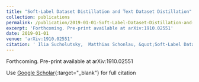 ```yaml
---
title: "Soft-Label Dataset Distillation and Text Dataset Distillation"
collection: publications
permalink: /publication/2019-01-01-Soft-Label-Dataset-Distillation-and-Text-Dataset-Distillation
excerpt: 'Forthcoming. Pre-print available at arXiv:1910.02551'
date: 2019-01-01
venue: 'arXiv:1910.02551'
citation: ' Ilia Sucholutsky,  Matthias Schonlau, &quot;Soft-Label Dataset Distillation and Text Dataset Distillation.&quot; arXiv:1910.02551, 2019.'
---
```

Forthcoming. Pre-print available at arXiv:1910.02551

Use [Google Scholar](https://scholar.google.com/scholar?q=Soft+Label+Dataset+Distillation+and+Text+Dataset+Distillation){:target="_blank"} for full citation